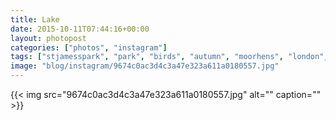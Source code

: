 ```yaml
---
title: Lake
date: 2015-10-11T07:44:16+00:00
layout: photopost
categories: ["photos", "instagram"]
tags: ["stjamesspark", "park", "birds", "autumn", "moorhens", "london", "westminster"]
image: "blog/instagram/9674c0ac3d4c3a47e323a611a0180557.jpg"
---
```


{{< img src="9674c0ac3d4c3a47e323a611a0180557.jpg" alt="" caption="" >}}



